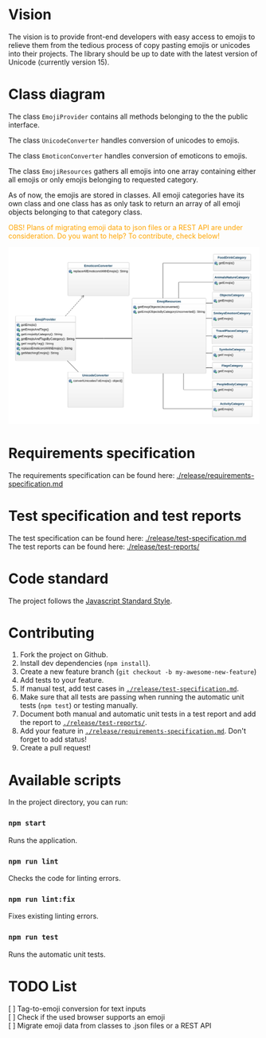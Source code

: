 # Vision
The vision is to provide front-end developers with easy access to emojis to relieve them from the tedious process of copy pasting emojis or unicodes into their projects. The library should be up to date with the latest version of Unicode (currently version 15). 

# Class diagram
The class ```EmojiProvider``` contains all methods belonging to the the public interface.

The class ```UnicodeConverter``` handles conversion of unicodes to emojis.

The class ```EmoticonConverter``` handles conversion of emoticons to emojis.

The class ```EmojiResources``` gathers all emojis into one array containing either all emojis or only emojis belonging to requested category.

As of now, the emojis are stored in classes. All emoji categories have its own class and one class has as only task to return an array of all emoji objects belonging to that category class. 

<span style="color:orange">OBS! Plans of migrating emoji data to json files or a REST API are under consideration. Do you want to help? To contribute, check below!</span>

![Class diagram](./release/images/class-diagram.png "Class diagram")

# Requirements specification
 The requirements specification can be found here: [./release/requirements-specification.md](https://github.com/emiliaajax/emoji-provider/blob/main/release/requirements-specification.md)

# Test specification and test reports
The test specification can be found here: [./release/test-specification.md](https://github.com/emiliaajax/emoji-provider/blob/main/release/test-specification.md) <br>
The test reports can be found here: [./release/test-reports/](https://github.com/emiliaajax/emoji-provider/tree/main/release/test-reports) 

# Code standard
The project follows the [Javascript Standard Style](https://standardjs.com/).

# Contributing
1. Fork the project on Github.
2. Install dev dependencies (```npm install```).
3. Create a new feature branch (```git checkout -b my-awesome-new-feature```)
4. Add tests to your feature.
5. If manual test, add test cases in [`./release/test-specification.md`](https://github.com/emiliaajax/emoji-provider/blob/main/release/test-specification.md).
7. Make sure that all tests are passing when running the automatic unit tests (```npm test```) or testing manually.
8. Document both manual and automatic unit tests in a test report and add the report to [`./release/test-reports/`](https://github.com/emiliaajax/emoji-provider/tree/main/release/test-reports).
9. Add your feature in [`./release/requirements-specification.md`](https://github.com/emiliaajax/emoji-provider/blob/main/release/requirements-specification.md). Don't forget to add status!
5. Create a pull request!

# Available scripts

In the project directory, you can run:

### `npm start`
Runs the application.

### `npm run lint`
Checks the code for linting errors.

### `npm run lint:fix`
Fixes existing linting errors.

### `npm run test`
Runs the automatic unit tests.

# TODO List
[ ] Tag-to-emoji conversion for text inputs<br>
[ ] Check if the used browser supports an emoji<br>
[ ] Migrate emoji data from classes to .json files or a REST API
